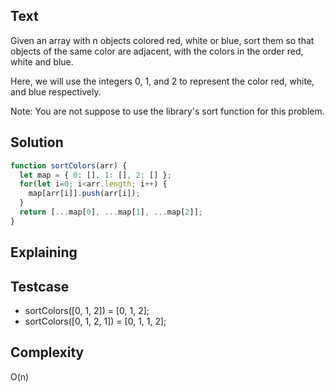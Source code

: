 ## Text
Given an array with n objects colored red, white or blue, sort them so that objects of the same color are adjacent, with the colors in the order red, white and blue.

Here, we will use the integers 0, 1, and 2 to represent the color red, white, and blue respectively.

Note:
You are not suppose to use the library's sort function for this problem.

## Solution
```javascript
function sortColors(arr) {
  let map = { 0: [], 1: [], 2: [] };
  for(let i=0; i<arr.length; i++) {
    map[arr[i]].push(arr[i]);
  }
  return [...map[0], ...map[1], ...map[2]];
}
```

## Explaining

## Testcase
- sortColors([0, 1, 2]) = [0, 1, 2];
- sortColors([0, 1, 2, 1]) = [0, 1, 1, 2];

## Complexity
O(n)

